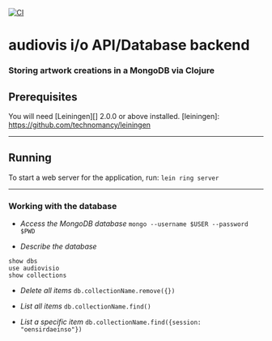 [![CI](https://github.com/vi-son/artwork.audiovis-db/actions/workflows/deploy.yml/badge.svg)](https://github.com/vi-son/artwork.audiovis-db/actions/workflows/deploy.yml)

# audiovis i/o API/Database backend
### Storing artwork creations in a MongoDB via Clojure

## Prerequisites

You will need [Leiningen][] 2.0.0 or above installed.
[leiningen]: https://github.com/technomancy/leiningen

---

## Running

To start a web server for the application, run:
`lein ring server`

---

### Working with the database
- *Access the MongoDB database*
`mongo --username $USER --password $PWD`

- *Describe the database*
```
show dbs
use audiovisio
show collections
```

- *Delete all items*
`db.collectionName.remove({})`

- *List all items*
`db.collectionName.find()`

- *List a specific item*
`db.collectionName.find({session: "oensirdaeinso"})`
